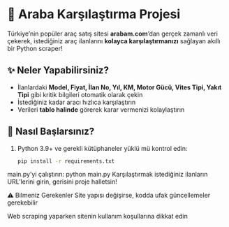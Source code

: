 # 🚗 Araba Karşılaştırma Projesi

Türkiye’nin popüler araç satış sitesi **arabam.com**’dan gerçek zamanlı veri çekerek, istediğiniz araç ilanlarını **kolayca karşılaştırmanızı** sağlayan akıllı bir Python scraper!

## ✨ Neler Yapabilirsiniz?

- İlanlardaki **Model, Fiyat, İlan No, Yıl, KM, Motor Gücü, Vites Tipi, Yakıt Tipi** gibi kritik bilgileri otomatik olarak çekin  
- İstediğiniz kadar aracı hızlıca karşılaştırın  
- Verileri **tablo halinde** görerek karar vermenizi kolaylaştırın

## 🚀 Nasıl Başlarsınız?

1. Python 3.9+ ve gerekli kütüphaneler yüklü mü kontrol edin:  
   ```bash
   pip install -r requirements.txt
main.py’yi çalıştırın:
python main.py
Karşılaştırmak istediğiniz ilanların URL’lerini girin, gerisini proje halletsin!

⚠️ Bilmeniz Gerekenler
Site yapısı değişirse, kodda ufak güncellemeler gerekebilir

Web scraping yaparken sitenin kullanım koşullarına dikkat edin

